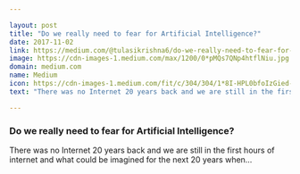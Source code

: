 ```yaml
---

layout: post
title: "Do we really need to fear for Artificial Intelligence?"
date: 2017-11-02
link: https://medium.com/@tulasikrishna6/do-we-really-need-to-fear-for-artificial-intelligence-cf540a9af6d6?source=rss------machine_learning-5
image: https://cdn-images-1.medium.com/max/1200/0*pMQs7QNp4htflNiu.jpg
domain: medium.com
name: Medium
icon: https://cdn-images-1.medium.com/fit/c/304/304/1*8I-HPL0bfoIzGied-dzOvA.png
text: "There was no Internet 20 years back and we are still in the first hours of internet and what could be imagined for the next 20 years when…"

---
```


### Do we really need to fear for Artificial Intelligence?

There was no Internet 20 years back and we are still in the first hours of internet and what could be imagined for the next 20 years when…